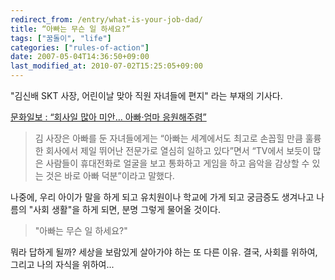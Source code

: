 ```yaml
---
redirect_from: /entry/what-is-your-job-dad/
title: “아빠는 무슨 일 하세요?”
tags: ["꿈돌이", "life"]
categories: ["rules-of-action"]
date: 2007-05-04T14:36:50+09:00
last_modified_at: 2010-07-02T15:25:05+09:00
---
```

"김신배 SKT 사장, 어린이날 맞아 직원 자녀들에 편지" 라는 부재의 기사다.

[문화일보 : “회사일 많아 미안… 아빠·엄마 응원해주렴”](http://www.munhwa.com/news/view.html?no=20070504010329242190020)

> 김 사장은 아빠를 둔 자녀들에게는 “아빠는 세계에서도 최고로 손꼽힐 만큼
> 훌륭한 회사에서 제일 뛰어난 전문가로 열심히 일하고 있다”면서 “TV에서
> 보듯이 많은 사람들이 휴대전화로 얼굴을 보고 통화하고 게임을 하고 음악을
> 감상할 수 있는 것은 바로 아빠 덕분”이라고 말했다.

나중에, 우리 아이가 말을 하게 되고 유치원이나 학교에 가게 되고 궁금증도
생겨나고 나름의 "사회 생활"을 하게 되면, 분명 그렇게 물어올 것이다.

> "아빠는 무슨 일 하세요?"

뭐라 답하게 될까? 세상을 보람있게 살아가야 하는 또 다른 이유.
결국, 사회를 위하여, 그리고 나의 자식을 위하여...


